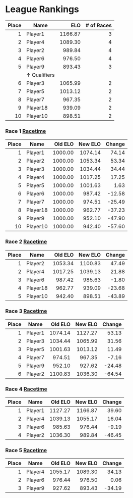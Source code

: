 # League Rankings

| Place | Name | ELO | # of Races |
| --: | --- | --: | --: |
|1|Player1|1166.87|3|
|2|Player4|1089.30|4|
|3|Player2|989.84|4|
|4|Player6|976.50|4|
|5|Player9|893.43|3|
||&uarr; Qualifiers|
|6|Player3|1065.99|2|
|7|Player5|1013.12|2|
|8|Player7|967.35|2|
|9|Player18|939.09|2|
|10|Player10|898.51|2|

### Race 1 [Racetime]()

| Place | Name | Old ELO | New ELO | Change |
| --: | --- | --: | --: | --: |
|1|Player1|1000.00|1074.14|74.14|
|2|Player2|1000.00|1053.34|53.34|
|3|Player3|1000.00|1034.44|34.44|
|4|Player4|1000.00|1017.25|17.25|
|5|Player5|1000.00|1001.63|1.63|
|6|Player6|1000.00|987.42|-12.58|
|7|Player7|1000.00|974.51|-25.49|
|8|Player18|1000.00|962.77|-37.23|
|9|Player9|1000.00|952.10|-47.90|
|10|Player10|1000.00|942.40|-57.60|

### Race 2 [Racetime]()

| Place | Name | Old ELO | New ELO | Change |
| --: | --- | --: | --: | --: |
|1|Player2|1053.34|1100.83|47.49|
|2|Player4|1017.25|1039.13|21.88|
|3|Player6|987.42|985.63|-1.80|
|4|Player18|962.77|939.09|-23.68|
|5|Player10|942.40|898.51|-43.89|

### Race 3 [Racetime]()

| Place | Name | Old ELO | New ELO | Change |
| --: | --- | --: | --: | --: |
|1|Player1|1074.14|1127.27|53.13|
|2|Player3|1034.44|1065.99|31.56|
|3|Player5|1001.63|1013.12|11.49|
|4|Player7|974.51|967.35|-7.16|
|5|Player9|952.10|927.62|-24.48|
|6|Player2|1100.83|1036.30|-64.54|

### Race 4 [Racetime]()

| Place | Name | Old ELO | New ELO | Change |
| --: | --- | --: | --: | --: |
|1|Player1|1127.27|1166.87|39.60|
|2|Player4|1039.13|1055.17|16.04|
|3|Player6|985.63|976.44|-9.19|
|4|Player2|1036.30|989.84|-46.45|

### Race 5 [Racetime](test_link)

| Place | Name | Old ELO | New ELO | Change |
| --: | --- | --: | --: | --: |
|1|Player4|1055.17|1089.30|34.13|
|2|Player6|976.44|976.50|0.06|
|3|Player9|927.62|893.43|-34.19|
